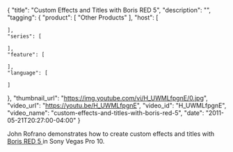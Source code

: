 {
  "title": "Custom Effects and Titles with Boris RED 5",
  "description": "",
  "tagging": {
    "product": [
      "Other Products"
    ],
    "host": [

    ],
    "series": [

    ],
    "feature": [

    ],
    "language": [

    ]
  },
  "thumbnail_url": "https://img.youtube.com/vi/H_UWMLfpgnE/0.jpg",
  "video_url": "https://youtu.be/H_UWMLfpgnE",
  "video_id": "H_UWMLfpgnE",
  "video_name": "custom-effects-and-titles-with-boris-red-5",
  "date": "2011-05-21T20:27:00-04:00"
}

John Rofrano demonstrates how to create custom effects and titles with [ Boris RED 5 ](/products/red/) in Sony Vegas Pro 10.


